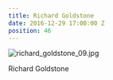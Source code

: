 ```yaml
---
title: Richard Goldstone
date: 2016-12-29 17:00:00 Z
position: 46
---
```


![richard_goldstone_09.jpg](/uploads/richard_goldstone_09.jpg)

Richard Goldstone